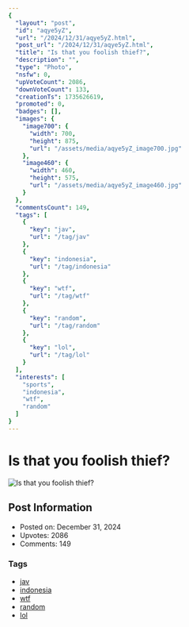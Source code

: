 ```yaml
---
{
  "layout": "post",
  "id": "aqye5yZ",
  "url": "/2024/12/31/aqye5yZ.html",
  "post_url": "/2024/12/31/aqye5yZ.html",
  "title": "Is that you foolish thief?",
  "description": "",
  "type": "Photo",
  "nsfw": 0,
  "upVoteCount": 2086,
  "downVoteCount": 133,
  "creationTs": 1735626619,
  "promoted": 0,
  "badges": [],
  "images": {
    "image700": {
      "width": 700,
      "height": 875,
      "url": "/assets/media/aqye5yZ_image700.jpg"
    },
    "image460": {
      "width": 460,
      "height": 575,
      "url": "/assets/media/aqye5yZ_image460.jpg"
    }
  },
  "commentsCount": 149,
  "tags": [
    {
      "key": "jav",
      "url": "/tag/jav"
    },
    {
      "key": "indonesia",
      "url": "/tag/indonesia"
    },
    {
      "key": "wtf",
      "url": "/tag/wtf"
    },
    {
      "key": "random",
      "url": "/tag/random"
    },
    {
      "key": "lol",
      "url": "/tag/lol"
    }
  ],
  "interests": [
    "sports",
    "indonesia",
    "wtf",
    "random"
  ]
}
---
```


# Is that you foolish thief?

![Is that you foolish thief?](/assets/media/aqye5yZ_image700.jpg)

## Post Information

- Posted on: December 31, 2024
- Upvotes: 2086
- Comments: 149

### Tags

- [jav](/tag/jav)
- [indonesia](/tag/indonesia)
- [wtf](/tag/wtf)
- [random](/tag/random)
- [lol](/tag/lol)
